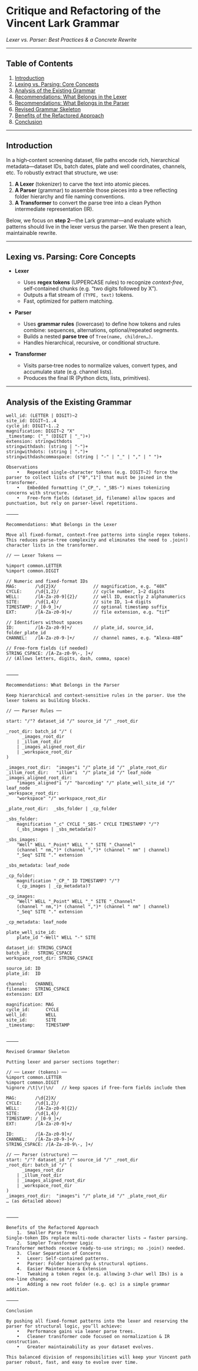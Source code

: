 # Critique and Refactoring of the Vincent Lark Grammar  
*Lexer vs. Parser: Best Practices & a Concrete Rewrite*

---

## Table of Contents

1. [Introduction](#introduction)  
2. [Lexing vs. Parsing: Core Concepts](#lexing-vs-parsing-core-concepts)  
3. [Analysis of the Existing Grammar](#analysis-of-the-existing-grammar)  
4. [Recommendations: What Belongs in the Lexer](#recommendations-what-belongs-in-the-lexer)  
5. [Recommendations: What Belongs in the Parser](#recommendations-what-belongs-in-the-parser)  
6. [Revised Grammar Skeleton](#revised-grammar-skeleton)  
7. [Benefits of the Refactored Approach](#benefits-of-the-refactored-approach)  
8. [Conclusion](#conclusion)  

---

## Introduction

In a high‑content screening dataset, file paths encode rich, hierarchical metadata—dataset IDs, batch dates, plate and well coordinates, channels, etc. To robustly extract that structure, we use:

1. **A Lexer** (tokenizer) to carve the text into atomic pieces.  
2. **A Parser** (grammar) to assemble those pieces into a tree reflecting folder hierarchy and file naming conventions.  
3. **A Transformer** to convert the parse tree into a clean Python intermediate representation (IR).

Below, we focus on **step 2**—the Lark grammar—and evaluate which patterns should live in the lexer versus the parser. We then present a lean, maintainable rewrite.

---

## Lexing vs. Parsing: Core Concepts

- **Lexer**  
  - Uses **regex tokens** (UPPERCASE rules) to recognize _context‑free_, self‑contained chunks (e.g. “two digits followed by X”).  
  - Outputs a flat stream of `(TYPE, text)` tokens.  
  - Fast, optimized for pattern matching.

- **Parser**  
  - Uses **grammar rules** (lowercase) to define how tokens and rules combine: sequences, alternations, optional/repeated segments.  
  - Builds a nested **parse tree** of `Tree(name, children…)`.  
  - Handles hierarchical, recursive, or conditional structure.

- **Transformer**  
  - Visits parse‐tree nodes to normalize values, convert types, and accumulate state (e.g. channel lists).  
  - Produces the final IR (Python dicts, lists, primitives).

---

## Analysis of the Existing Grammar

```ebnf
well_id: (LETTER | DIGIT)~2
site_id: DIGIT~1..4
cycle_id: DIGIT~1..2
magnification: DIGIT~2 "X"
_timestamp: ("_" (DIGIT | "_")+)
extension: stringwithdots
stringwithdash: (string | "-")+
stringwithdots: (string | ".")+
stringwithdashcommaspace: (string | "-" | "_" | "," | " ")+

Observations
	•	Repeated single‐character tokens (e.g. DIGIT~2) force the parser to collect lists of ["0","1"] that must be joined in the transformer.
	•	Embedded formatting ("_CP_", "_SBS-") mixes tokenizing concerns with structure.
	•	Free‑form fields (dataset_id, filename) allow spaces and punctuation, but rely on parser‐level repetitions.

⸻

Recommendations: What Belongs in the Lexer

Move all fixed‑format, context‑free patterns into single regex tokens. This reduces parse‑tree complexity and eliminates the need to .join() character lists in the transformer.

// ── Lexer Tokens ──

%import common.LETTER
%import common.DIGIT

// Numeric and fixed‑format IDs
MAG:       /\d{2}X/              // magnification, e.g. “40X”
CYCLE:     /\d{1,2}/             // cycle number, 1–2 digits
WELL:      /[A-Za-z0-9]{2}/      // well ID, exactly 2 alphanumerics
SITE:      /\d{1,4}/             // site ID, 1–4 digits
TIMESTAMP: /_[0-9_]+/            // optional timestamp suffix
EXT:       /[A-Za-z0-9]+/        // file extension, e.g. “tif”

// Identifiers without spaces
ID:        /[A-Za-z0-9]+/        // plate_id, source_id, folder_plate_id
CHANNEL:   /[A-Za-z0-9-]+/       // channel names, e.g. “Alexa-488”

// Free‑form fields (if needed)
STRING_CSPACE: /[A-Za-z0-9\-, ]+/
// (Allows letters, digits, dash, comma, space)


⸻

Recommendations: What Belongs in the Parser

Keep hierarchical and context‑sensitive rules in the parser. Use the lexer tokens as building blocks.

// ── Parser Rules ──

start: "/"? dataset_id "/" source_id "/" _root_dir

_root_dir: batch_id "/" (
      _images_root_dir
    | _illum_root_dir
    | _images_aligned_root_dir
    | _workspace_root_dir
)

_images_root_dir:  "images"i "/" plate_id "/" _plate_root_dir
_illum_root_dir:   "illum"i  "/" plate_id "/" leaf_node
_images_aligned_root_dir:
    "images_aligned"i "/" "barcoding" "/" plate_well_site_id "/" leaf_node
_workspace_root_dir:
    "workspace" "/" workspace_root_dir

_plate_root_dir:  _sbs_folder | _cp_folder

_sbs_folder:
    magnification "_c" CYCLE "_SBS-" CYCLE TIMESTAMP? "/"?
    (_sbs_images | _sbs_metadata)?

_sbs_images:
    "Well" WELL "_Point" WELL "_" SITE "_Channel"
    (channel " nm,")* (channel ",")* (channel " nm" | channel)
    "_Seq" SITE "." extension

_sbs_metadata: leaf_node

_cp_folder:
    magnification "_CP_" ID TIMESTAMP? "/"?
    (_cp_images | _cp_metadata)?

_cp_images:
    "Well" WELL "_Point" WELL "_" SITE "_Channel"
    (channel " nm,")* (channel ",")* (channel " nm" | channel)
    "_Seq" SITE "." extension

_cp_metadata: leaf_node

plate_well_site_id:
    plate_id "-Well" WELL "-" SITE

dataset_id: STRING_CSPACE
batch_id:   STRING_CSPACE
workspace_root_dir: STRING_CSPACE

source_id: ID
plate_id:  ID

channel:   CHANNEL
filename:  STRING_CSPACE
extension: EXT

magnification: MAG
cycle_id:      CYCLE
well_id:       WELL
site_id:       SITE
_timestamp:    TIMESTAMP


⸻

Revised Grammar Skeleton

Putting lexer and parser sections together:

// ── Lexer (tokens) ──
%import common.LETTER
%import common.DIGIT
%ignore /\t|\r|\n/   // keep spaces if free‑form fields include them

MAG:       /\d{2}X/
CYCLE:     /\d{1,2}/
WELL:      /[A-Za-z0-9]{2}/
SITE:      /\d{1,4}/
TIMESTAMP: /_[0-9_]+/
EXT:       /[A-Za-z0-9]+/

ID:        /[A-Za-z0-9]+/
CHANNEL:   /[A-Za-z0-9-]+/
STRING_CSPACE: /[A-Za-z0-9\-, ]+/

// ── Parser (structure) ──
start: "/"? dataset_id "/" source_id "/" _root_dir
_root_dir: batch_id "/" (
      _images_root_dir
    | _illum_root_dir
    | _images_aligned_root_dir
    | _workspace_root_dir
)
_images_root_dir:  "images"i "/" plate_id "/" _plate_root_dir
… (as detailed above)


⸻

Benefits of the Refactored Approach
	1.	Smaller Parse Trees
Single‑token IDs replace multi‑node character lists → faster parsing.
	2.	Simpler Transformer Logic
Transformer methods receive ready‑to‑use strings; no .join() needed.
	3.	Clear Separation of Concerns
	•	Lexer: Self‑contained patterns.
	•	Parser: Folder hierarchy & structural options.
	4.	Easier Maintenance & Extension
	•	Tweaking a token regex (e.g. allowing 3‑char well IDs) is a one‑line change.
	•	Adding a new root folder (e.g. qc) is a simple grammar addition.

⸻

Conclusion

By pushing all fixed‑format patterns into the lexer and reserving the parser for structural logic, you’ll achieve:
	•	Performance gains via leaner parse trees.
	•	Cleaner transformer code focused on normalization & IR construction.
	•	Greater maintainability as your dataset evolves.

This balanced division of responsibilities will keep your Vincent path parser robust, fast, and easy to evolve over time.